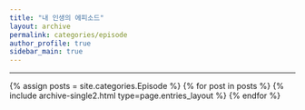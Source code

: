 ```yaml
---
title: "내 인생의 에피소드"
layout: archive
permalink: categories/episode
author_profile: true
sidebar_main: true
---
```

<!-- 공백이 포함되어 있는 카테고리 이름의 경우 site.categories['a b c'] 이런식으로! -->

---

{% assign posts = site.categories.Episode %}
{% for post in posts %} {% include archive-single2.html type=page.entries_layout %} {% endfor %}
